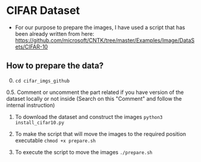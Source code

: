 # CIFAR Dataset

* For our purpose to prepare the images, I have used a script that has been already written from here: https://github.com/microsoft/CNTK/tree/master/Examples/Image/DataSets/CIFAR-10


## How to prepare the data?

0. ```cd cifar_imgs_github``` 

0.5. Comment or uncomment the part related if you have version of the dataset locally or not inside (Search on this "Comment" and follow the internal instruction)	

1. To download the dataset and construct the images ```python3 install_cifar10.py```

2. To make the script that will move the images to the required position executable ```chmod +x prepare.sh```

3. To execute the script to move the images ```./prepare.sh```
